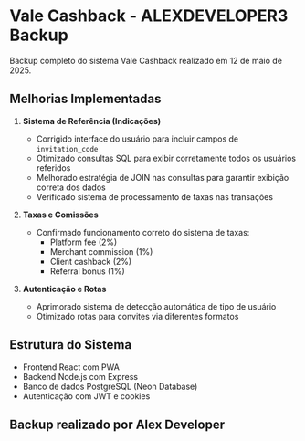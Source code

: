 # Vale Cashback - ALEXDEVELOPER3 Backup

Backup completo do sistema Vale Cashback realizado em 12 de maio de 2025.

## Melhorias Implementadas

1. **Sistema de Referência (Indicações)**
   - Corrigido interface do usuário para incluir campos de `invitation_code`
   - Otimizado consultas SQL para exibir corretamente todos os usuários referidos
   - Melhorado estratégia de JOIN nas consultas para garantir exibição correta dos dados
   - Verificado sistema de processamento de taxas nas transações

2. **Taxas e Comissões**
   - Confirmado funcionamento correto do sistema de taxas:
     - Platform fee (2%)
     - Merchant commission (1%)
     - Client cashback (2%)
     - Referral bonus (1%)

3. **Autenticação e Rotas**
   - Aprimorado sistema de detecção automática de tipo de usuário
   - Otimizado rotas para convites via diferentes formatos

## Estrutura do Sistema

- Frontend React com PWA
- Backend Node.js com Express
- Banco de dados PostgreSQL (Neon Database)
- Autenticação com JWT e cookies

## Backup realizado por Alex Developer